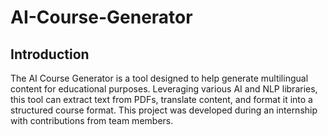 # AI-Course-Generator

## Introduction

The AI Course Generator is a tool designed to help generate multilingual content for educational purposes. Leveraging various AI and NLP libraries, this tool can extract text from PDFs, translate content, and format it into a structured course format. This project was developed during an internship with contributions from team members.
